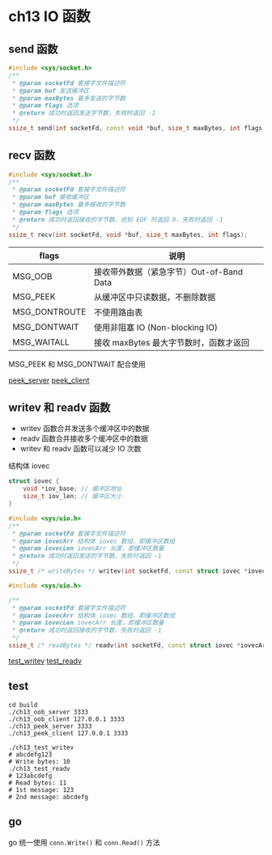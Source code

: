 # ch13 IO 函数

## send 函数

```c++
#include <sys/socket.h>
/**
 * @param socketFd 套接字文件描述符
 * @param buf 发送缓冲区
 * @param maxBytes 最多发送的字节数
 * @param flags 选项
 * @return 成功时返回发送字节数，失败时返回 -1
 */
ssize_t send(int socketFd, const void *buf, size_t maxBytes, int flags);
```

## recv 函数

```c++
#include <sys/socket.h>
/**
 * @param socketFd 套接字文件描述符
 * @param buf 接收缓冲区
 * @param maxBytes 最多接收的字节数
 * @param flags 选项
 * @return 成功时返回接收的字节数，收到 EOF 时返回 0，失败时返回 -1
 */
ssize_t recv(int socketFd, void *buf, size_t maxBytes, int flags);
```

| flags         | 说明                                     |
| ------------- | ---------------------------------------- |
| MSG_OOB       | 接收带外数据（紧急字节）Out-of-Band Data |
| MSG_PEEK      | 从缓冲区中只读数据，不删除数据           |
| MSG_DONTROUTE | 不使用路由表                             |
| MSG_DONTWAIT  | 使用非阻塞 IO (Non-blocking IO)          |
| MSG_WAITALL   | 接收 maxBytes 最大字节数时，函数才返回   |

MSG_PEEK 和 MSG_DONTWAIT 配合使用

[peek_server](./peek_server.cpp) [peek_client](./peek_client.cpp)

## writev 和 readv 函数

- writev 函数合并发送多个缓冲区中的数据
- readv 函数合并接收多个缓冲区中的数据
- writev 和 readv 函数可以减少 IO 次数

结构体 iovec

```c++
struct iovec {
    void *iov_base; // 缓冲区地址
    size_t iov_len; // 缓冲区大小
}
```

```c++
#include <sys/uio.h>
/**
 * @param socketFd 套接字文件描述符
 * @param iovecArr 结构体 iovec 数组，即缓冲区数组
 * @param iovecLen iovecArr 长度，即缓冲区数量
 * @return 成功时返回发送的字节数，失败时返回 -1
 */
ssize_t /* writeBytes */ writev(int socketFd, const struct iovec *iovecArr, int iovecLen);
```

```c++
#include <sys/uio.h>

/**
 * @param socketFd 套接字文件描述符
 * @param iovecArr 结构体 iovec 数组，即缓冲区数组
 * @param iovecLen iovecArr 长度，即缓冲区数量
 * @return 成功时返回接收的字节数，失败时返回 -1
 */
ssize_t /* readBytes */ readv(int socketFd, const struct iovec *iovecArr, int iovecLen);
```

[test_writev](./test_writev.cpp) [test_readv](./test_readv.cpp)

## test

```shell
cd build
./ch13_oob_server 3333
./ch13_oob_client 127.0.0.1 3333
./ch13_peek_server 3333
./ch13_peek_client 127.0.0.1 3333

./ch13_test_writev
# abcdefg123
# Write bytes: 10
./ch13_test_readv
# 123abcdefg
# Read bytes: 11
# 1st message: 123
# 2nd message: abcdefg
```

## go

go 统一使用 `conn.Write()` 和 `conn.Read()` 方法
